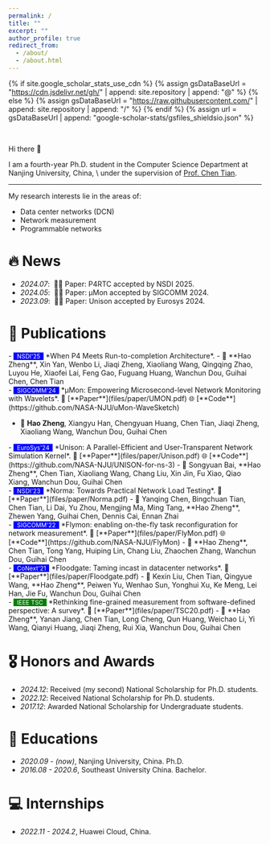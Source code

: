 ```yaml
---
permalink: /
title: ""
excerpt: ""
author_profile: true
redirect_from: 
  - /about/
  - /about.html
---
```


{% if site.google_scholar_stats_use_cdn %}
{% assign gsDataBaseUrl = "https://cdn.jsdelivr.net/gh/" | append: site.repository | append: "@" %}
{% else %}
{% assign gsDataBaseUrl = "https://raw.githubusercontent.com/" | append: site.repository | append: "/" %}
{% endif %}
{% assign url = gsDataBaseUrl | append: "google-scholar-stats/gsfiles_shieldsio.json" %}

<span class='anchor' id='about-me'></span>

<br>


Hi there 👋

I am a fourth-year Ph.D. student in the Computer Science Department at Nanjing University, China,
\\
under the supervision of [Prof. Chen Tian](https://cs.nju.edu.cn/tianchen/index.htm). 

---

My research interests lie in the areas of:
* Data center networks (DCN)
* Network measurement
* Programmable networks

# 🔥 News
- *2024.07*: &nbsp;🎉🎉 Paper: P4RTC accepted by NSDI 2025.
- *2024.05*: &nbsp;🎉🎉 Paper: μMon accepted by SIGCOMM 2024.
- *2023.09*: &nbsp;🎉🎉 Paper: Unison accepted by Eurosys 2024.


# 📝 Publications 


<div class='paper-box-text' markdown="1">
- <span style="background-color: blue; color: white; font-size: 0.85em;">&nbsp;
  NSDI'25 &nbsp;</span>
  *When P4 Meets Run-to-completion Architecture*. 
  - 👤 **Hao Zheng**, Xin Yan, Wenbo Li, Jiaqi Zheng, Xiaoliang Wang, Qingqing Zhao, Luyou He, Xiaofei Lai, Feng Gao, Fuguang Huang, Wanchun Dou, Guihai Chen, Chen Tian 
</div>

<div class='paper-box-text' markdown="1">
- <span style="background-color: blue; color: white; font-size: 0.85em;">&nbsp;
  SIGCOMM'24 &nbsp;</span>
  *μMon: Empowering Microsecond-level Network Monitoring with Wavelets*. 📄 [**Paper**](files/paper/UMON.pdf) 🌐 [**Code**](https://github.com/NASA-NJU/uMon-WaveSketch)

  - 👤 **Hao Zheng**, Xiangyu Han, Chengyuan Huang, Chen Tian, Jiaqi Zheng, Xiaoliang Wang, Wanchun Dou, Guihai Chen
</div>

<div class='paper-box-text' markdown="1">
- <span style="background-color: blue; color: white; font-size: 0.85em;">&nbsp;
  EuroSys'24 &nbsp;</span>
  *Unison: A Parallel-Efficient and User-Transparent Network Simulation Kernel*. 📄 [**Paper**](files/paper/Unison.pdf) 🌐 [**Code**](https://github.com/NASA-NJU/UNISON-for-ns-3)
  - 👤 Songyuan Bai, **Hao Zheng**, Chen Tian, Xiaoliang Wang, Chang Liu, Xin Jin, Fu Xiao, Qiao Xiang, Wanchun Dou, Guihai Chen
</div>

<div class='paper-box-text' markdown="1">
- <span style="background-color: blue; color: white; font-size: 0.85em;">&nbsp;
  NSDI'23 &nbsp;</span>
  *Norma: Towards Practical Network Load Testing*. 📄 [**Paper**](files/paper/Norma.pdf)
  - 👤 Yanqing Chen, Bingchuan Tian, Chen Tian, Li Dai, Yu Zhou, Mengjing Ma, Ming Tang, **Hao Zheng**, Zhewen Yang, Guihai Chen, Dennis Cai, Ennan Zhai
</div>

<div class='paper-box-text' markdown="1">
- <span style="background-color: blue; color: white; font-size: 0.85em;">&nbsp;
  SIGCOMM'22 &nbsp;</span>
  *Flymon: enabling on-the-fly task reconfiguration for network measurement*. 📄 [**Paper**](files/paper/FlyMon.pdf) 🌐 [**Code**](https://github.com/NASA-NJU/FlyMon)
  - 👤 **Hao Zheng**, Chen Tian, Tong Yang, Huiping Lin, Chang Liu, Zhaochen Zhang, Wanchun Dou, Guihai Chen    
</div>

<div class='paper-box-text' markdown="1">
- <span style="background-color: blue; color: white; font-size: 0.85em;">&nbsp;
  CoNext'21 &nbsp;</span>
  *Floodgate: Taming incast in datacenter networks*. 📄 [**Paper**](files/paper/Floodgate.pdf)
  - 👤 Kexin Liu, Chen Tian, Qingyue Wang, **Hao Zheng**, Peiwen Yu, Wenhao Sun, Yonghui Xu, Ke Meng, Lei Han, Jie Fu, Wanchun Dou, Guihai Chen
</div>

<div class='paper-box-text' markdown="1">
- <span style="background-color: green; color: white; font-size: 0.85em;">&nbsp;
  IEEE TSC &nbsp;</span>
  *Rethinking fine-grained measurement from software-defined perspective: A survey*. 📄 [**Paper**](files/paper/TSC20.pdf) 
  - 👤 **Hao Zheng**, Yanan Jiang, Chen Tian, Long Cheng, Qun Huang, Weichao Li, Yi Wang, Qianyi Huang, Jiaqi Zheng, Rui Xia, Wanchun Dou, Guihai Chen
</div>

# 🎖 Honors and Awards

- *2024.12*: Received (my second) National Scholarship for Ph.D. students.
- *2022.12*: Received National Scholarship for Ph.D. students.
- *2017.12*: Awarded National Scholarship for Undergraduate students.

# 📖 Educations
- *2020.09 - (now)*, Nanjing University, China. Ph.D.
- *2016.08 - 2020.6*, Southeast University China. Bachelor.

# 💻 Internships
- *2022.11 - 2024.2*, Huawei Cloud, China.


<!-- - *2022.12*: &nbsp;🎉🎉 Paper: Norma accepted by NSDI 2023. -->
<!-- - *2022.05*: &nbsp;🎉🎉 Paper: FlyMon accepted by SIGCOMM 2022. -->
<!-- - *2021.10*: &nbsp;🎉🎉 Paper: Floodgate accepted by CoNEXT 2021. -->
